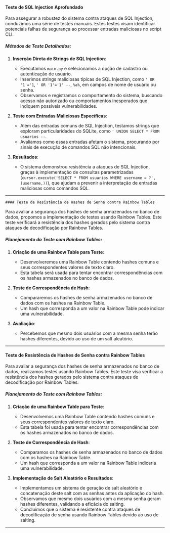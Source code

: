 #### Teste de SQL Injection Aprofundado

Para assegurar a robustez do sistema contra ataques de SQL Injection, conduzimos uma série de testes manuais. Estes testes visam identificar potenciais falhas de segurança ao processar entradas maliciosas no script CLI.

##### Métodos de Teste Detalhados:

1. **Inserção Direta de Strings de SQL Injection**:
   - Executamos `main.py` e selecionamos a opção de cadastro ou autenticação de usuário.
   - Inserimos strings maliciosas típicas de SQL Injection, como `' OR '1'='1`, `' OR '1'='1' --`, `%a%`, em campos de nome de usuário ou senha.
   - Observamos e registramos o comportamento do sistema, buscando acesso não autorizado ou comportamentos inesperados que indiquem possíveis vulnerabilidades.

2. **Teste com Entradas Maliciosas Específicas**:
   - Além das entradas comuns de SQL Injection, testamos strings que exploram particularidades do SQLite, como `' UNION SELECT * FROM usuarios --`.
   - Avaliamos como essas entradas afetam o sistema, procurando por sinais de execução de comandos SQL não intencionais.

3. **Resultados**:
    - O sistema demonstrou resistência a ataques de SQL Injection, graças à implementação de consultas parametrizadas (`cursor.execute('SELECT * FROM usuarios WHERE username = ?', (username,))`), que ajudam a prevenir a interpretação de entradas maliciosas como comandos SQL.

---

    #### Teste de Resistência de Hashes de Senha contra Rainbow Tables

Para avaliar a segurança dos hashes de senha armazenados no banco de dados, propomos a implementação de testes usando Rainbow Tables. Este teste verificará a resistência dos hashes gerados pelo sistema contra ataques de decodificação por Rainbow Tables.

##### Planejamento do Teste com Rainbow Tables:

1. **Criação de uma Rainbow Table para Teste**:
   - Desenvolveremos uma Rainbow Table contendo hashes comuns e seus correspondentes valores de texto claro.
   - Esta tabela será usada para tentar encontrar correspondências com os hashes armazenados no banco de dados.

2. **Teste de Correspondência de Hash**:
   - Compararemos os hashes de senha armazenados no banco de dados com os hashes na Rainbow Table.
   - Um hash que corresponda a um valor na Rainbow Table pode indicar uma vulnerabilidade.

3. **Avaliação**:
   - Percebemos que mesmo dois usuários com a mesma senha terão hashes diferentes, devido ao uso de um salt aleatório.

---

#### Teste de Resistência de Hashes de Senha contra Rainbow Tables

Para avaliar a segurança dos hashes de senha armazenados no banco de dados, realizamos testes usando Rainbow Tables. Este teste visa verificar a resistência dos hashes gerados pelo sistema contra ataques de decodificação por Rainbow Tables.

##### Planejamento do Teste com Rainbow Tables:

1. **Criação de uma Rainbow Table para Teste**:
   - Desenvolvemos uma Rainbow Table contendo hashes comuns e seus correspondentes valores de texto claro.
   - Esta tabela foi usada para tentar encontrar correspondências com os hashes armazenados no banco de dados.

2. **Teste de Correspondência de Hash**:
   - Comparamos os hashes de senha armazenados no banco de dados com os hashes na Rainbow Table.
   - Um hash que corresponda a um valor na Rainbow Table indicaria uma vulnerabilidade.

3. **Implementação de Salt Aleatório e Resultados**:
   - Implementamos um sistema de geração de salt aleatório e concatenação deste salt com as senhas antes da aplicação do hash.
   - Observamos que mesmo dois usuários com a mesma senha geram hashes diferentes, validando a eficácia do salting.
   - Concluímos que o sistema é resistente contra ataques de decodificação de senha usando Rainbow Tables devido ao uso de salting.

---
